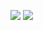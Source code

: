 [<img src="https://img.shields.io/badge/Kaggle-20BEFF?style=for-the-badge&logo=Kaggle&logoColor=white"/>](https://www.kaggle.com/thomaschow0716)
[<img src="https://img.shields.io/badge/linkedin-%230077B5.svg?&style=for-the-badge&logo=linkedin&logoColor=white"/>](www.linkedin.com/in/thomas-chow-4a25ba230)



<!--
**thomaschow0716/thomaschow0716** is a ✨ _special_ ✨ repository because its `README.md` (this file) appears on your GitHub profile.

Here are some ideas to get you started:

- 🔭 I’m currently working on ...
- 🌱 I’m currently learning ...
- 👯 I’m looking to collaborate on ...
- 🤔 I’m looking for help with ...
- 💬 Ask me about ...
- 📫 How to reach me: ...
- 😄 Pronouns: ...
- ⚡ Fun fact: ...
-->
